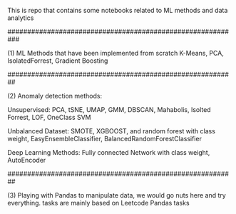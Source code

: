 This is repo that contains some notebooks related to ML methods and data analytics

###########################################################

(1) ML Methods that have been implemented from scratch
  K-Means, PCA, IsolatedForrest, Gradient Boosting

##########################################################

(2) Anomaly detection methods:
  
  Unsupervised: PCA, tSNE, UMAP, GMM, DBSCAN, Mahabolis, Isolted Forrest, LOF, OneClass SVM
  
  Unbalanced Dataset: SMOTE, XGBOOST, and random forest with class weight, EasyEnsembleClassifier, BalancedRandomForestClassifier
  
  Deep Learning Methods: Fully connected Network with class weight, AutoEncoder

##########################################################

(3) Playing with Pandas to manipulate data, we would go nuts here and try everything. 
tasks are mainly based on Leetcode Pandas tasks

